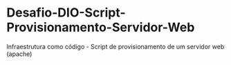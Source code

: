 # Desafio-DIO-Script-Provisionamento-Servidor-Web
Infraestrutura como código - Script de provisionamento de um servidor web (apache)
